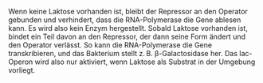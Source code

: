 Wenn keine Laktose vorhanden ist, bleibt der Repressor an den Operator gebunden und 
verhindert, dass die RNA-Polymerase die Gene ablesen kann. Es wird also kein Enzym 
hergestellt. 
Sobald Laktose vorhanden ist, bindet ein Teil davon an den Repressor, der dann seine Form 
ändert und den Operator verlässt. So kann die RNA-Polymerase die Gene transkribieren, 
und das Bakterium stellt z. B. β-Galactosidase her. 
Das lac-Operon wird also nur aktiviert, wenn Laktose als Substrat in der Umgebung vorliegt. 